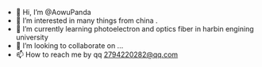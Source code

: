 - 👋 Hi, I’m @AowuPanda
- 👀 I’m interested in many things  from china .
- 🌱 I’m currently learning photoelectron and optics fiber in harbin engining university
- 💞️ I’m looking to collaborate on ...
- 📫 How to reach me by qq 2794220282@qq.com

<!---
AowuPanda/AowuPanda is a ✨ special ✨ repository because its `README.md` (this file) appears on your GitHub profile.
You can click the Preview link to take a look at your changes.
--->
